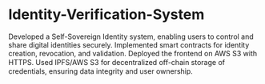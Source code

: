 # Identity-Verification-System
Developed a Self-Sovereign Identity system, enabling users to control and share digital identities securely. Implemented smart contracts for identity creation, revocation, and validation. Deployed the frontend on AWS S3 with HTTPS. Used IPFS/AWS S3 for decentralized oﬀ-chain storage of credentials, ensuring data integrity and user ownership.
